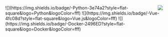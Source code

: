 <a href="#">
  <img align="right" src="https.github-readme-stats.vercel.app/api?username=Clhikari&count_private=true&show_icons=true" />
</a>
![](https://img.shields.io/badge/-Python-3e74a2?style=flat-square&logo=Python&logoColor=fff)
![](https://img.shields.io/badge/-Vue-4fc08d?style=flat-square&logo=Vue.js&logoColor=fff)
![](https://img.shields.io/badge/-Docker-2496ED?style=flat-square&logo=Docker&logoColor=fff)
